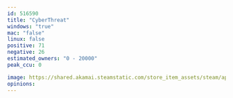 ```yaml
---
id: 516590
title: "CyberThreat"
windows: "true"
mac: "false"
linux: false
positive: 71
negative: 26
estimated_owners: "0 - 20000"
peak_ccu: 0

image: https://shared.akamai.steamstatic.com/store_item_assets/steam/apps/516590/header.jpg?t=1510938643
opinions:
---
```

